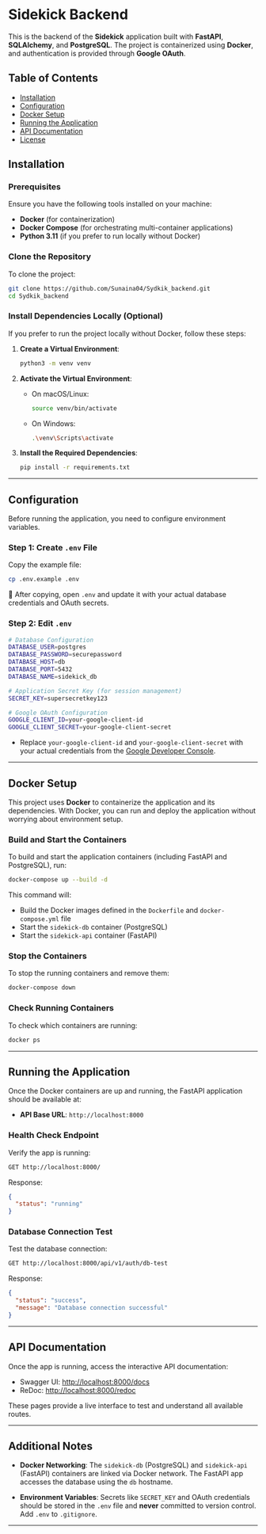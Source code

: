 # Sidekick Backend

This is the backend of the **Sidekick** application built with **FastAPI**, **SQLAlchemy**, and **PostgreSQL**. The project is containerized using **Docker**, and authentication is provided through **Google OAuth**.

## Table of Contents

- [Installation](#installation)
- [Configuration](#configuration)
- [Docker Setup](#docker-setup)
- [Running the Application](#running-the-application)
- [API Documentation](#api-documentation)
- [License](#license)

## Installation

### Prerequisites

Ensure you have the following tools installed on your machine:

- **Docker** (for containerization)
- **Docker Compose** (for orchestrating multi-container applications)
- **Python 3.11** (if you prefer to run locally without Docker)

### Clone the Repository

To clone the project:

```bash
git clone https://github.com/Sunaina04/Sydkik_backend.git
cd Sydkik_backend
````

### Install Dependencies Locally (Optional)

If you prefer to run the project locally without Docker, follow these steps:

1. **Create a Virtual Environment**:

   ```bash
   python3 -m venv venv
   ```

2. **Activate the Virtual Environment**:

   * On macOS/Linux:

     ```bash
     source venv/bin/activate
     ```

   * On Windows:

     ```bash
     .\venv\Scripts\activate
     ```

3. **Install the Required Dependencies**:

   ```bash
   pip install -r requirements.txt
   ```

---

## Configuration

Before running the application, you need to configure environment variables.

### Step 1: Create `.env` File

Copy the example file:

```bash
cp .env.example .env
```

📝 After copying, open `.env` and update it with your actual database credentials and OAuth secrets.

### Step 2: Edit `.env`

```bash
# Database Configuration
DATABASE_USER=postgres
DATABASE_PASSWORD=securepassword
DATABASE_HOST=db
DATABASE_PORT=5432
DATABASE_NAME=sidekick_db

# Application Secret Key (for session management)
SECRET_KEY=supersecretkey123

# Google OAuth Configuration
GOOGLE_CLIENT_ID=your-google-client-id
GOOGLE_CLIENT_SECRET=your-google-client-secret
```

* Replace `your-google-client-id` and `your-google-client-secret` with your actual credentials from the [Google Developer Console](https://console.developers.google.com/).

---

## Docker Setup

This project uses **Docker** to containerize the application and its dependencies. With Docker, you can run and deploy the application without worrying about environment setup.

### Build and Start the Containers

To build and start the application containers (including FastAPI and PostgreSQL), run:

```bash
docker-compose up --build -d
```

This command will:

* Build the Docker images defined in the `Dockerfile` and `docker-compose.yml` file
* Start the `sidekick-db` container (PostgreSQL)
* Start the `sidekick-api` container (FastAPI)

### Stop the Containers

To stop the running containers and remove them:

```bash
docker-compose down
```

### Check Running Containers

To check which containers are running:

```bash
docker ps
```

---

## Running the Application

Once the Docker containers are up and running, the FastAPI application should be available at:

* **API Base URL**: `http://localhost:8000`

### Health Check Endpoint

Verify the app is running:

```bash
GET http://localhost:8000/
```

Response:

```json
{
  "status": "running"
}
```

### Database Connection Test

Test the database connection:

```bash
GET http://localhost:8000/api/v1/auth/db-test
```

Response:

```json
{
  "status": "success",
  "message": "Database connection successful"
}
```

---

## API Documentation

Once the app is running, access the interactive API documentation:

* Swagger UI: [http://localhost:8000/docs](http://localhost:8000/docs)
* ReDoc: [http://localhost:8000/redoc](http://localhost:8000/redoc)

These pages provide a live interface to test and understand all available routes.

---

## Additional Notes

* **Docker Networking**: The `sidekick-db` (PostgreSQL) and `sidekick-api` (FastAPI) containers are linked via Docker network. The FastAPI app accesses the database using the `db` hostname.

* **Environment Variables**: Secrets like `SECRET_KEY` and OAuth credentials should be stored in the `.env` file and **never** committed to version control. Add `.env` to `.gitignore`.

---